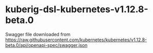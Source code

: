 # kuberig-dsl-kubernetes-v1.12.8-beta.0

Swagger file downloaded from https://raw.githubusercontent.com/kubernetes/kubernetes/v1.12.8-beta.0/api/openapi-spec/swagger.json

